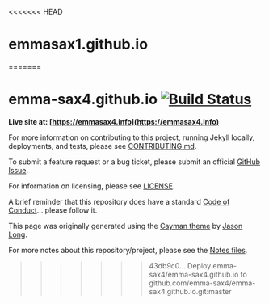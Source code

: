 <<<<<<< HEAD
# emmasax1.github.io
=======
# emma-sax4.github.io [![Build Status](https://travis-ci.com/emma-sax4/emma-sax4.github.io.svg?branch=release)](https://travis-ci.com/emma-sax4/emma-sax4.github.io)

**Live site at: [https://emmasax4.info](https://emmasax4.info)**

For more information on contributing to this project, running Jekyll locally, deployments, and tests, please see [CONTRIBUTING.md](https://github.com/emma-sax4/emma-sax4.github.io/blob/release/.github/CONTRIBUTING.md).

To submit a feature request or a bug ticket, please submit an official [GitHub Issue](https://github.com/emma-sax4/emma-sax4.github.io/issues/new/choose).

For information on licensing, please see [LICENSE](https://github.com/emma-sax4/emma-sax4.github.io/blob/release/LICENSE).

A brief reminder that this repository does have a standard [Code of Conduct](https://github.com/emma-sax4/emma-sax4.github.io/blob/release/.github/CODE_OF_CONDUCT.md)... please follow it.

This page was originally generated using the [Cayman theme](https://github.com/jasonlong/cayman-theme) by [Jason Long](https://twitter.com/jasonlong).

For more notes about this repository/project, please see the [Notes files](https://github.com/emma-sax4/emma-sax4.github.io/blob/release/.notes).
>>>>>>> 43db9c0... Deploy emma-sax4/emma-sax4.github.io to github.com/emma-sax4/emma-sax4.github.io.git:master
